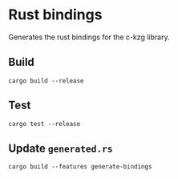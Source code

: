 # Rust bindings

Generates the rust bindings for the c-kzg library. 

## Build

```
cargo build --release
```

## Test

```
cargo test --release
```

## Update `generated.rs`

```
cargo build --features generate-bindings
```
